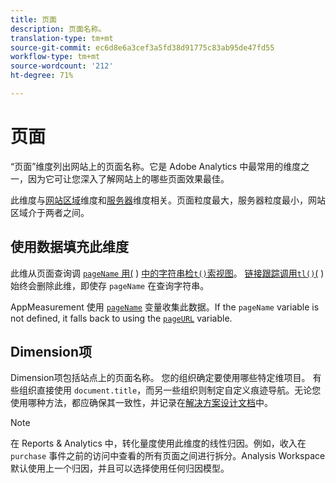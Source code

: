 ```yaml
---
title: 页面
description: 页面名称。
translation-type: tm+mt
source-git-commit: ec6d8e6a3cef3a5fd38d91775c83ab95de47fd55
workflow-type: tm+mt
source-wordcount: '212'
ht-degree: 71%

---
```



# 页面

“页面”维度列出网站上的页面名称。它是 Adobe Analytics 中最常用的维度之一，因为它可让您深入了解网站上的哪些页面效果最佳。

此维度与[网站区域](site-section.md)维度和[服务器](server.md)维度相关。页面粒度最大，服务器粒度最小，网站区域介于两者之间。

## 使用数据填充此维度

此维从页面查询调 [`pageName` 用(](/help/implement/validate/query-parameters.md) ) [中的字符串检`t()`索视图](/help/implement/vars/functions/t-method.md)。 [链接跟踪调用`tl()`(](/help/implement/vars/functions/tl-method.md) )始终会删除此维，即使存 `pageName` 在查询字符串。

AppMeasurement 使用 [`pageName`](/help/implement/vars/page-vars/pagename.md) 变量收集此数据。If the `pageName` variable is not defined, it falls back to using the [`pageURL`](/help/implement/vars/page-vars/pageurl.md) variable.

## Dimension项

Dimension项包括站点上的页面名称。 您的组织确定要使用哪些特定维项目。 有些组织直接使用 `document.title`，而另一些组织则制定自定义痕迹导航。无论您使用哪种方法，都应确保其一致性，并记录在[解决方案设计文档](/help/implement/prepare/solution-design.md)中。

>[!NOTE]
>
>在 Reports &amp; Analytics 中，转化量度使用此维度的线性归因。例如，收入在 `purchase` 事件之前的访问中查看的所有页面之间进行拆分。Analysis Workspace 默认使用上一个归因，并且可以选择使用任何归因模型。
